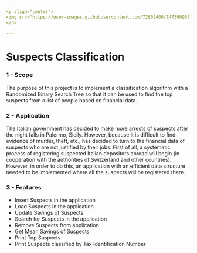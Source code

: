 ```yaml
---
<p align="center">
<img src="https://user-images.githubusercontent.com/72802400/147390953-1710cda5-3ec6-48bb-9e9a-545ed4f917ee.jpg" align="center"><img src="https://user-images.githubusercontent.com/72802400/147390801-6d7ec12e-b95a-4462-9816-05e6d87af24a.jpg" width ="90" height"100" align = "center">
</p>

---
```


# Suspects Classification

### 1 - Scope
The purpose of this project is to implement a classification algorithm with a Randomized Binary Search Tree so that it can be used to find the top suspects from a list of people
based on financial data.

### 2 - Application
The Italian government has decided to make more arrests of suspects after the night falls in Palermo, Sicily. However, because it is difficult to find evidence of murder, theft, etc., has decided to turn to the financial data of suspects who are not justified by their jobs. First of all, a systematic process of registering suspected Italian depositors abroad will begin (in cooperation with the authorities of Switzerland and other countries). However, in order to do this, an application with an efficient data structure needed to be implemented where all the suspects will be registered there.

### 3 - Features
* Insert Suspects in the application 
* Load Suspects in the application
* Update Savings of Suspects
* Search for Suspects in the application
* Remove Suspects from application
* Get Mean Savings of Suspects
* Print Top Suspects
* Print Suspects classified by Tax Identification Number

